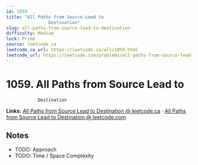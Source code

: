 ```yaml
--- 
id: 1059
title: "All Paths from Source Lead to
                Destination"
slug: all-paths-from-source-lead-to-destination
difficulty: Medium
lock: Prime
source: leetcode.ca
leetcode_ca_url: https://leetcode.ca/all/1059.html
leetcode_url: https://leetcode.com/problems/all-paths-from-source-lead-to-destination/
---
```


# 1059. All Paths from Source Lead to
                Destination

**Links:** [All Paths from Source Lead to
                Destination @ leetcode.ca](https://leetcode.ca/all/1059.html) · [All Paths from Source Lead to
                Destination @ leetcode.com](https://leetcode.com/problems/all-paths-from-source-lead-to-destination/)

## Notes
- TODO: Approach
- TODO: Time / Space Complexity
